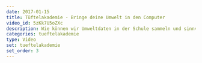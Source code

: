 ```yaml
---
date: 2017-01-15
title: Tüftelakademie - Bringe deine Umwelt in den Computer
video_id: 5zKk7U5oZXc
description: Wie können wir Umweltdaten in der Schule sammeln und sinnvolle Aktionen davon ableiten? Das alles erfährst du in diesem kurzen Video.
categories: tueftelakademie
type: Video
set: tueftelakademie
set_order: 3
---
```

